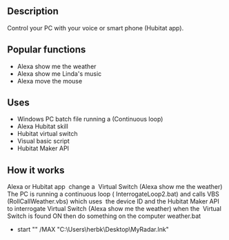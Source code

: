 ## Description
Control your PC with your voice or smart phone (Hubitat app). 

## Popular functions
- Alexa show me the weather
- Alexa show me Linda's music
- Alexa move the mouse

## Uses
- Windows PC batch file running a (Continuous loop) 
 - Alexa Hubitat skill 
- Hubitat virtual switch
- Visual basic script 
- Hubitat Maker API

## How it works
Alexa or Hubitat app  change a  Virtual Switch (Alexa show me the weather)
The PC is running a continuous loop ( InterrogateLoop2.bat)
and calls VBS (RollCallWeather.vbs)
which uses  the device ID and the Hubitat Maker API to interrogate Virtual Switch (Alexa show me the weather)
when the  Virtual Switch is found ON then do something on the computer
weather.bat
- start "" /MAX "C:\Users\herbk\Desktop\MyRadar.lnk"
